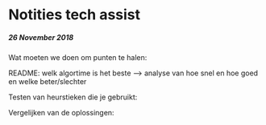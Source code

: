 # Notities tech assist
##### 26 November 2018


Wat moeten we doen om punten te halen:

README: welk algortime is het beste --> analyse van hoe snel en hoe goed
en welke beter/slechter


Testen van heurstieken die je gebruikt:



Vergelijken van de oplossingen:
